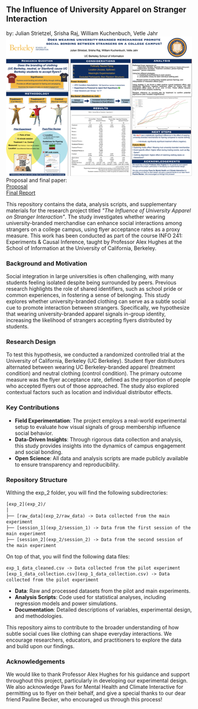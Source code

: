 ## **The Influence of University Apparel on Stranger Interaction**

by: Julian Strietzel, Srisha Raj, William Kuchenbuch, Vetle Jahr 
![INFO241_Poster.png](documents/INFO241_Poster.png)
Proposal and final paper:  
[Proposal](documents/Abstract.pdf)  
[Final Report](documents/Experiments___Final_Report.pdf)




This repository contains the data, analysis scripts, and supplementary materials for the research project titled *"The Influence of University Apparel on Stranger Interaction"*. The study investigates whether wearing university-branded merchandise can enhance social interactions among strangers on a college campus, using flyer acceptance rates as a proxy measure.
This work has been conducted as part of the course INFO 241: Experiments & Causal Inference, taught by Professor Alex Hughes at the School of Information at the University of California, Berkeley.

### **Background and Motivation**
Social integration in large universities is often challenging, with many students feeling isolated despite being surrounded by peers. Previous research highlights the role of shared identifiers, such as school pride or common experiences, in fostering a sense of belonging. This study explores whether university-branded clothing can serve as a subtle social cue to promote interaction between strangers. Specifically, we hypothesize that wearing university-branded apparel signals in-group identity, increasing the likelihood of strangers accepting flyers distributed by students.

### **Research Design**
To test this hypothesis, we conducted a randomized controlled trial at the University of California, Berkeley (UC Berkeley). Student flyer distributors alternated between wearing UC Berkeley-branded apparel (treatment condition) and neutral clothing (control condition). The primary outcome measure was the flyer acceptance rate, defined as the proportion of people who accepted flyers out of those approached. The study also explored contextual factors such as location and individual distributor effects.

### **Key Contributions**
- **Field Experimentation**: The project employs a real-world experimental setup to evaluate how visual signals of group membership influence social behavior.
- **Data-Driven Insights**: Through rigorous data collection and analysis, this study provides insights into the dynamics of campus engagement and social bonding.
- **Open Science**: All data and analysis scripts are made publicly available to ensure transparency and reproducibility.

### **Repository Structure**

Withing the exp_2 folder, you will find the following subdirectories:

```
[exp_2](exp_2)/
│
├── [raw_data](exp_2/raw_data) -> Data collected from the main experiment
├── [session_1](exp_2/session_1) -> Data from the first session of the main experiment
├── [session_2](exp_2/session_2) -> Data from the second session of the main experiment

```
On top of that, you will find the following data files:

```
exp_1_data_cleaned.csv -> Data collected from the pilot experiment
[exp_1_data_collection.csv](exp_1_data_collection.csv) -> Data collected from the pilot experiment

```

- **Data**: Raw and processed datasets from the pilot and main experiments.
- **Analysis Scripts**: Code used for statistical analyses, including regression models and power simulations.
- **Documentation**: Detailed descriptions of variables, experimental design, and methodologies.

This repository aims to contribute to the broader understanding of how subtle social cues like clothing can shape everyday interactions. We encourage researchers, educators, and practitioners to explore the data and build upon our findings.

### Acknowledgements

We would like to thank Professor Alex Hughes for his guidance and support
throughout this project, particularly in developing our experimental design.
We also acknowledge Paws for Mental Health and Climate Interactive for
permitting us to flyer on their behalf, and give a special thanks to our dear friend
Pauline Becker, who encouraged us through this process!
